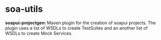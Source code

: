 # soa-utils

<b> soapui-projectgen: </b> Maven plugin for the creation of soapui projects. The plugin uses a list of WSDLs to create TestSuites and an another list of WSDLs to create Mock Services. <br/>
